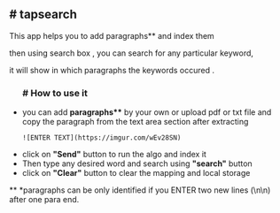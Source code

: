 <h2># tapsearch</h2>

  This app helps you to add paragraphs** and index them

  then using search box , you can search for any particular keyword,

  it will show in which paragraphs the keywords occured .

<ul>
 <h3> # How to use it </h3> 

  <li> you can add <strong>paragraphs**</strong> by your own or upload pdf or txt file and copy the paragraph
      from the text area section after extracting</li>
    
    ![ENTER TEXT](https://imgur.com/wEv28SN)
    
  <li>click on <strong>"Send"</strong> button to run the algo and index it</li>

  <li>Then type any desired word and search using <strong>"search"</strong> button</li>

  <li>click on <strong>"Clear"</strong> button to clear the mapping and local storage</li>
</ul>
**
*paragraphs can be only identified if you ENTER two new lines (\n\n) after one para end.

